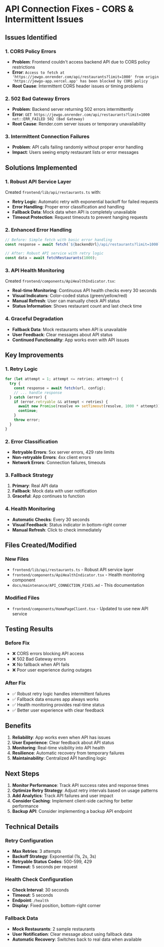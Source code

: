 # API Connection Fixes - CORS & Intermittent Issues

## Issues Identified

### 1. **CORS Policy Errors**
- **Problem**: Frontend couldn't access backend API due to CORS policy restrictions
- **Error**: `Access to fetch at 'https://jewgo.onrender.com/api/restaurants?limit=1000' from origin 'https://jewgo-app.vercel.app' has been blocked by CORS policy`
- **Root Cause**: Intermittent CORS header issues or timing problems

### 2. **502 Bad Gateway Errors**
- **Problem**: Backend server returning 502 errors intermittently
- **Error**: `GET https://jewgo.onrender.com/api/restaurants?limit=1000 net::ERR_FAILED 502 (Bad Gateway)`
- **Root Cause**: Render.com server issues or temporary unavailability

### 3. **Intermittent Connection Failures**
- **Problem**: API calls failing randomly without proper error handling
- **Impact**: Users seeing empty restaurant lists or error messages

## Solutions Implemented

### 1. **Robust API Service Layer**
Created `frontend/lib/api/restaurants.ts` with:
- **Retry Logic**: Automatic retry with exponential backoff for failed requests
- **Error Handling**: Proper error classification and handling
- **Fallback Data**: Mock data when API is completely unavailable
- **Timeout Protection**: Request timeouts to prevent hanging requests

### 2. **Enhanced Error Handling**
```typescript
// Before: Simple fetch with basic error handling
const response = await fetch(`${backendUrl}/api/restaurants?limit=1000`);

// After: Robust API service with retry logic
const data = await fetchRestaurants(1000);
```

### 3. **API Health Monitoring**
Created `frontend/components/ApiHealthIndicator.tsx`:
- **Real-time Monitoring**: Continuous API health checks every 30 seconds
- **Visual Indicators**: Color-coded status (green/yellow/red)
- **Manual Refresh**: User can manually check API status
- **Status Information**: Shows restaurant count and last check time

### 4. **Graceful Degradation**
- **Fallback Data**: Mock restaurants when API is unavailable
- **User Feedback**: Clear messages about API status
- **Continued Functionality**: App works even with API issues

## Key Improvements

### 1. **Retry Logic**
```typescript
for (let attempt = 1; attempt <= retries; attempt++) {
  try {
    const response = await fetch(url, config);
    // ... handle response
  } catch (error) {
    if (error.retryable && attempt < retries) {
      await new Promise(resolve => setTimeout(resolve, 1000 * attempt));
      continue;
    }
    throw error;
  }
}
```

### 2. **Error Classification**
- **Retryable Errors**: 5xx server errors, 429 rate limits
- **Non-retryable Errors**: 4xx client errors
- **Network Errors**: Connection failures, timeouts

### 3. **Fallback Strategy**
1. **Primary**: Real API data
2. **Fallback**: Mock data with user notification
3. **Graceful**: App continues to function

### 4. **Health Monitoring**
- **Automatic Checks**: Every 30 seconds
- **Visual Feedback**: Status indicator in bottom-right corner
- **Manual Refresh**: Click to check immediately

## Files Created/Modified

### New Files
- `frontend/lib/api/restaurants.ts` - Robust API service layer
- `frontend/components/ApiHealthIndicator.tsx` - Health monitoring component
- `docs/maintenance/API_CONNECTION_FIXES.md` - This documentation

### Modified Files
- `frontend/components/HomePageClient.tsx` - Updated to use new API service

## Testing Results

### Before Fix
- ❌ CORS errors blocking API access
- ❌ 502 Bad Gateway errors
- ❌ No fallback when API fails
- ❌ Poor user experience during outages

### After Fix
- ✅ Robust retry logic handles intermittent failures
- ✅ Fallback data ensures app always works
- ✅ Health monitoring provides real-time status
- ✅ Better user experience with clear feedback

## Benefits

1. **Reliability**: App works even when API has issues
2. **User Experience**: Clear feedback about API status
3. **Monitoring**: Real-time visibility into API health
4. **Resilience**: Automatic recovery from temporary failures
5. **Maintainability**: Centralized API handling logic

## Next Steps

1. **Monitor Performance**: Track API success rates and response times
2. **Optimize Retry Strategy**: Adjust retry intervals based on usage patterns
3. **Add Analytics**: Track API failures and user impact
4. **Consider Caching**: Implement client-side caching for better performance
5. **Backup API**: Consider implementing a backup API endpoint

## Technical Details

### Retry Configuration
- **Max Retries**: 3 attempts
- **Backoff Strategy**: Exponential (1s, 2s, 3s)
- **Retryable Status Codes**: 500-599, 429
- **Timeout**: 5 seconds per request

### Health Check Configuration
- **Check Interval**: 30 seconds
- **Timeout**: 5 seconds
- **Endpoint**: `/health`
- **Display**: Fixed position, bottom-right corner

### Fallback Data
- **Mock Restaurants**: 2 sample restaurants
- **User Notification**: Clear message about using fallback data
- **Automatic Recovery**: Switches back to real data when available 